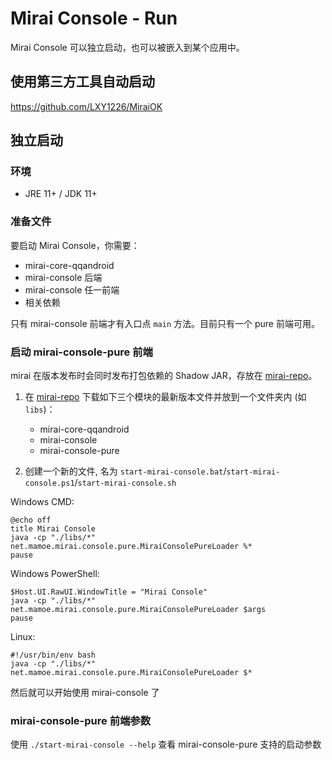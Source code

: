 # Mirai Console - Run

Mirai Console 可以独立启动，也可以被嵌入到某个应用中。

## 使用第三方工具自动启动

https://github.com/LXY1226/MiraiOK

## 独立启动

### 环境
- JRE 11+ / JDK 11+

### 准备文件

要启动 Mirai Console，你需要：
- mirai-core-qqandroid 
- mirai-console 后端
- mirai-console 任一前端
- 相关依赖

只有 mirai-console 前端才有入口点 `main` 方法。目前只有一个 pure 前端可用。

### 启动 mirai-console-pure 前端

mirai 在版本发布时会同时发布打包依赖的 Shadow JAR，存放在 [mirai-repo]。

1. 在 [mirai-repo] 下载如下三个模块的最新版本文件并放到一个文件夹内 (如 `libs`)：
   - mirai-core-qqandroid
   - mirai-console
   - mirai-console-pure

2. 创建一个新的文件, 名为 `start-mirai-console.bat`/`start-mirai-console.ps1`/`start-mirai-console.sh`

Windows CMD:
```shell script
@echo off
title Mirai Console
java -cp "./libs/*" net.mamoe.mirai.console.pure.MiraiConsolePureLoader %*
pause
```

Windows PowerShell:
```shell script
$Host.UI.RawUI.WindowTitle = "Mirai Console"
java -cp "./libs/*" net.mamoe.mirai.console.pure.MiraiConsolePureLoader $args
pause
```

Linux:
```shell script
#!/usr/bin/env bash
java -cp "./libs/*" net.mamoe.mirai.console.pure.MiraiConsolePureLoader $*
```

然后就可以开始使用 mirai-console 了

### mirai-console-pure 前端参数
使用 `./start-mirai-console --help` 查看 mirai-console-pure 支持的启动参数

[mirai-repo]: https://github.com/project-mirai/mirai-repo/tree/master/shadow
